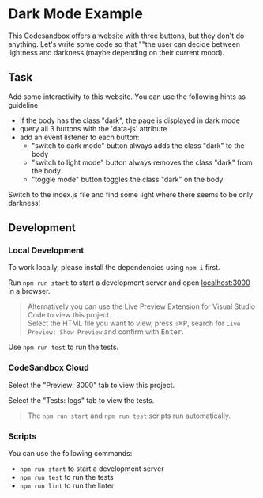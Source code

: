 # Dark Mode Example

This Codesandbox offers a website with three buttons, but they don't do anything.
Let's write some code so that ""the user can decide between lightness and darkness (maybe depending on their current mood).

## Task

Add some interactivity to this website. You can use the following hints as guideline:

- if the body has the class "dark", the page is displayed in dark mode
- query all 3 buttons with the 'data-js' attribute
- add an event listener to each button:
  - "switch to dark mode" button always adds the class "dark" to the body
  - "switch to light mode" button always removes the class "dark" from the body
  - "toggle mode" button toggles the class "dark" on the body

Switch to the index.js file and find some light where there seems to be only darkness!

## Development

### Local Development

To work locally, please install the dependencies using `npm i` first.

Run `npm run start` to start a development server and open [localhost:3000](http://localhost:3000) in a browser.

> Alternatively you can use the Live Preview Extension for Visual Studio Code to view this project.  
> Select the HTML file you want to view, press <kbd>⇧</kbd><kbd>⌘</kbd><kbd>P</kbd>, search for `Live Preview: Show Preview` and confirm with <kbd>Enter</kbd>.

Use `npm run test` to run the tests.

### CodeSandbox Cloud

Select the "Preview: 3000" tab to view this project.

Select the "Tests: logs" tab to view the tests.

> The `npm run start` and `npm run test` scripts run automatically.

### Scripts

You can use the following commands:

- `npm run start` to start a development server
- `npm run test` to run the tests
- `npm run lint` to run the linter
